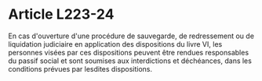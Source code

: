# Article L223-24

En cas d'ouverture d'une procédure de sauvegarde, de redressement ou de liquidation judiciaire en application des dispositions du livre VI, les personnes visées par ces dispositions peuvent être rendues responsables du passif social et sont soumises aux interdictions et déchéances, dans les conditions prévues par lesdites dispositions.
